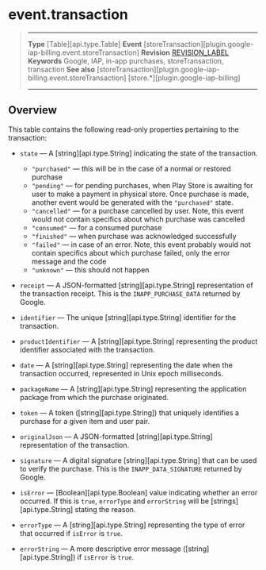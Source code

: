 # event.transaction

> --------------------- ------------------------------------------------------------------------------------------
> __Type__              [Table][api.type.Table]
> __Event__             [storeTransaction][plugin.google-iap-billing.event.storeTransaction]
> __Revision__          [REVISION_LABEL](REVISION_URL)
> __Keywords__          Google, IAP, in-app purchases, storeTransaction, transaction
> __See also__			[storeTransaction][plugin.google-iap-billing.event.storeTransaction]
>						[store.*][plugin.google-iap-billing]
> --------------------- ------------------------------------------------------------------------------------------

## Overview

This table contains the following <nobr>read-only</nobr> properties pertaining to the transaction:

* `state` &mdash; A [string][api.type.String] indicating the state of the transaction.

  * `"purchased"` &mdash; this will be in the case of a normal or restored purchase
  * `"pending"` &mdash; for pending purchases, when Play Store is awaiting for user to make a payment in physical store. Once purchase is made, another event would be generated with the `"purchased"` state.
  * `"cancelled"` &mdash; for a purchase cancelled by user. Note, this event would not contain specifics about which purchase was cancelled
  * `"consumed"` &mdash; for a consumed purchase
  * `"finished"` &mdash; when purchase was acknowledged successfully
  * `"failed"` &mdash; in case of an error. Note, this event probably would not contain specifics about which purchase failed, only the error message and the code
  * `"unknown"` &mdash; this should not happen

* `receipt` &mdash; A <nobr>JSON-formatted</nobr> [string][api.type.String] representation of the transaction receipt. This is the `INAPP_PURCHASE_DATA` returned by Google.

* `identifier` &mdash; The unique [string][api.type.String] identifier for the transaction.

* `productIdentifier` &mdash; A [string][api.type.String] representing the product identifier associated with the transaction.

* `date` &mdash; A [string][api.type.String] representing the date when the transaction occurred, represented in Unix epoch milliseconds.

* `packageName` &mdash; A [string][api.type.String] representing the application package from which the purchase originated.

* `token` &mdash; A token ([string][api.type.String]) that uniquely identifies a purchase for a given item and user pair.

* `originalJson` &mdash; A JSON-formatted [string][api.type.String] representation of the transaction.

* `signature` &mdash; A digital signature [string][api.type.String] that can be used to verify the purchase. This is the `INAPP_DATA_SIGNATURE` returned by Google.

* `isError` &mdash; [Boolean][api.type.Boolean] value indicating whether an error occurred. If this is `true`, `errorType` and `errorString` will be [strings][api.type.String] stating the reason.

* `errorType` &mdash; A [string][api.type.String] representing the type of error that occurred if `isError` is `true`.

* `errorString` &mdash; A more descriptive error message ([string][api.type.String]) if `isError` is `true`.
